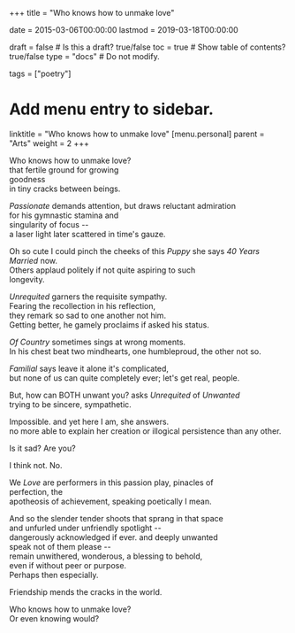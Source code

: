 +++
title = "Who knows how to unmake love"

date = 2015-03-06T00:00:00
lastmod = 2019-03-18T00:00:00

draft = false  # Is this a draft? true/false
toc = true  # Show table of contents? true/false
type = "docs"  # Do not modify.

tags = ["poetry"]

# Add menu entry to sidebar.
linktitle = "Who knows how to unmake love"
[menu.personal]
  parent = "Arts"
  weight = 2
+++

<p>Who knows how to unmake love?</br>
that fertile ground for growing</br>
goodness</br>
in tiny cracks between beings.</br>
</p>

<p><em>Passionate</em> demands attention, but draws reluctant admiration</br>
for his gymnastic stamina and</br>
singularity of focus --</br>
a laser light later scattered in time's gauze.
</p>

<p>Oh so cute I could pinch the cheeks of this <em>Puppy</em> she says <em>40 Years Married</em> now.</br>
Others applaud politely if not quite aspiring to such</br>
longevity.
</p>

<p><em>Unrequited</em> garners the requisite sympathy.</br>
Fearing the recollection in his reflection,</br>
they remark so sad to one another not him.</br>
Getting better, he gamely proclaims if asked his status.
</p>

<p><em>Of Country</em> sometimes sings at wrong moments.</br>
In his chest beat two mindhearts, one humbleproud, the other not so.
</p>

<p><em>Familial</em> says leave it alone it's complicated,</br>
but none of us can quite completely ever; let's get real, people.
</p>

<p>But, how can BOTH unwant you? asks <em>Unrequited</em> of <em>Unwanted</em></br>
trying to be sincere, sympathetic.
</p>

<p>Impossible. and yet here I am, she answers.</br>
no more able to explain her creation or illogical persistence than any other.
</p>

<p>Is it sad? Are you?</p>

<p>I think not. No.</p>

<p>We <em>Love</em> are performers in this passion play, pinacles of</br>
perfection, the</br> 
apotheosis of achievement, speaking poetically I mean.
</p>

<p>And so the slender tender shoots that sprang in that space</br>
and unfurled under unfriendly spotlight -- </br>
dangerously acknowledged if ever. and deeply unwanted</br>
speak not of them please --</br>
remain unwithered, wonderous, a blessing to behold,</br>
even if without peer or purpose.</br>
Perhaps then especially.
</p>

<p>Friendship mends the cracks in the world.</p>

<p>Who knows how to unmake love?</br>
Or even knowing would?
</p>

